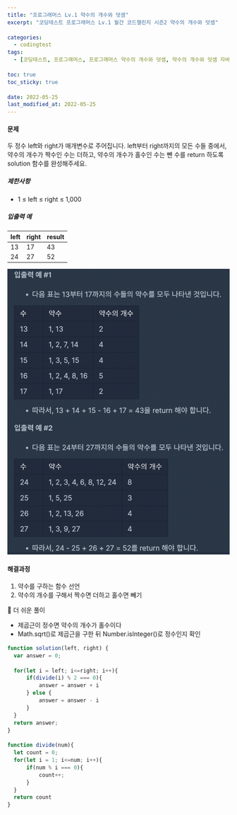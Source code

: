 ```yaml
---
title: "프로그래머스 Lv.1 약수의 개수와 덧셈"
excerpt: "코딩테스트 프로그래머스 Lv.1 월간 코드챌린지 시즌2 약수의 개수와 덧셈"

categories:
  - codingtest
tags:
  - [코딩테스트, 프로그래머스, 프로그래머스 약수의 개수와 덧셈, 약수의 개수와 덧셈 자바스크립트, 약수의 개수와 덧셈, programmers, codingtest, 코딩테스트 연습, 프로그래머스 약수의 개수와 덧셈 자바스크립트]

toc: true
toc_sticky: true
 
date: 2022-05-25
last_modified_at: 2022-05-25
---
```


#### 문제
두 정수 left와 right가 매개변수로 주어집니다. left부터 right까지의 모든 수들 중에서, 약수의 개수가 짝수인 수는 더하고, 약수의 개수가 홀수인 수는 뺀 수를 return 하도록 solution 함수를 완성해주세요.

##### 제한사항
* 1 ≤ left ≤ right ≤ 1,000

##### 입출력 예
|left|right|result|
|--|--|--|
|13|17|43|
|24|27|52|

![3](/assets/images/1.png)

#### 해결과정
1. 약수를 구하는 함수 선언
2. 약수의 개수를 구해서 짝수면 더하고 홀수면 빼기

:pushpin: 더 쉬운 풀이
  * 제곱근이 정수면 약수의 개수가 홀수이다
  * Math.sqrt()로 제곱근을 구한 뒤 Number.isInteger()로 정수인지 확인

```javascript
function solution(left, right) {
  var answer = 0;
  
  for(let i = left; i<=right; i++){
      if(divide(i) % 2 === 0){
          answer = answer + i
      } else {
          answer = answer - i
      }
  }
  return answer;
}

function divide(num){
  let count = 0;
  for(let i = 1; i<=num; i++){
      if(num % i === 0){
          count++;
      }
  }
  return count
}
```
